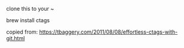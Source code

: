 clone this to your ~

brew install ctags

copied from: https://tbaggery.com/2011/08/08/effortless-ctags-with-git.html

